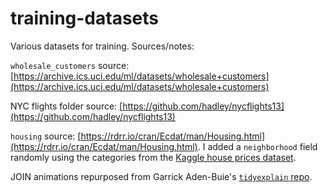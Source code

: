 # training-datasets
Various datasets for training. Sources/notes:

`wholesale_customers` source: [https://archive.ics.uci.edu/ml/datasets/wholesale+customers](https://archive.ics.uci.edu/ml/datasets/wholesale+customers)

NYC flights folder source: [https://github.com/hadley/nycflights13](https://github.com/hadley/nycflights13)

`housing` source: [https://rdrr.io/cran/Ecdat/man/Housing.html](https://rdrr.io/cran/Ecdat/man/Housing.html). I added a `neighborhood` field randomly using the categories from the [Kaggle house prices dataset](https://www.kaggle.com/c/house-prices-advanced-regression-techniques/data). 

JOIN animations repurposed from Garrick Aden-Buie's [`tidyexplain` repo](https://github.com/gadenbuie/tidyexplain#mutating-joins).